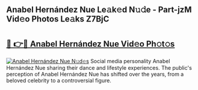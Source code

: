 ## Anabel Hernández Nue Le𝚊k𝚎d N𝚞𝚍e - Part-jzM Vid𝚎o Photos Le𝚊ks Z7BjC

# <h2><a href="http://fb5xyp.evod.top/?m=Anabel+Hern%c3%a1ndez+Nue">🔗 👉🔴 Anabel Hernández Nue Vid𝚎o Ph𝚘t𝚘s</a></h2>

[![Anabel Hernández Nue N𝚞d𝚎s](https://i.imgur.com/8V9OHl7.gif)](http://fb5xyp.evod.top/?m=Anabel+Hern%c3%a1ndez+Nue)
Social media personality Anabel Hernández Nue sharing their dance and lifestyle experiences. The public's perception of Anabel Hernández Nue has shifted over the years, from a beloved celebrity to a controversial figure. 
